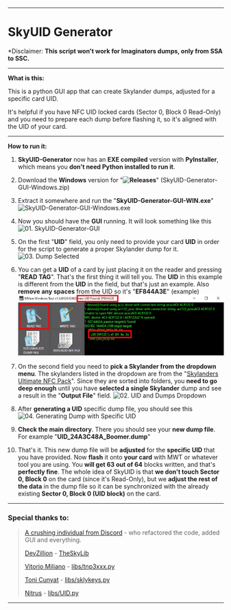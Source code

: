 ----------------------------------------

# SkyUID Generator

*Disclaimer: **This script won't work for Imaginators dumps, only from SSA to SSC.**

----------------------------------------
**What is this:**

This is a python GUI app that can create Skylander dumps, adjusted for a specific card UID.

It's helpful if you have NFC UID locked cards (Sector 0, Block 0 Read-Only) and you need to prepare each dump before flashing it, so it's aligned with the UID of your card.

----------------------------------------

**How to run it:**

1. **SkyUID-Generator** now has an **EXE compiled** version with **PyInstaller**, which means you **don't need Python installed to run it**.

2. Download the **Windows** version for "**![Releases](https://github.com/skylandersNFC/SkyUID-Generator-GUI/releases/)**" (SkyUID-Generator-GUI-Windows.zip)

3. Extract it somewhere and run the "**SkyUID-Generator-GUI-WIN.exe**"
![SkyUID-Generator-GUI-Windows.exe](https://i.ibb.co/m5z5dXn/image.png)

4. Now you should have the **GUI** running. It will look something like this
![01. SkyUID-Generator-GUI](https://raw.githubusercontent.com/t3hsuppli3r/SkyUID-Generator-GUI/main/img/01.%20SkyUID-Generator-GUI.jpg)

5. On the first "**UID**" field, you only need to provide your card **UID** in order for the script to generate a proper Skylander dump for it.
![03. Dump Selected](https://raw.githubusercontent.com/t3hsuppli3r/SkyUID-Generator-GUI/main/img/03.%20Dump%20Selected.jpg)

6. You can get a **UID** of a card by just placing it on the reader and pressing "**READ TAG**". That's the first thing it will tell you. The **UID** in this example is different from the **UID** in the field, but that's just an example. Also **remove any spaces** from the UID so it's "**EF844A3E**" (example)
![00. How to get UID with MWT](https://github.com/skylandersNFC/SkyUID-Generator-GUI/blob/main/img/00.%20How%20to%20get%20UID%20with%20MWT.jpg)

7. On the second field you need to **pick a Skylander from the dropdown menu**. The skylanders listed in the dropdown are from the "[Skylanders Ultimate NFC Pack](https://docs.google.com/document/d/1M3CXm2UcXLo1kuhYmAAtitfPJUJoyL47Ey95BYIt-Z0/edit?usp=sharing)". Since they are sorted into folders, you **need to go deep enough** until you have **selected a single Skylander** dump and see a result in the "**Output File**" field.
![02. UID and Dumps Dropdown](https://raw.githubusercontent.com/t3hsuppli3r/SkyUID-Generator-GUI/main/img/02.%20UID%20and%20Dumps%20Dropdown.jpg)

8. After **generating a UID** specific dump file, you should see this 
![04. Generating Dump with Specific UID](https://raw.githubusercontent.com/t3hsuppli3r/SkyUID-Generator-GUI/main/img/04.%20Generating%20Dump%20with%20Specific%20UID.jpg)

9. **Check the main directory**. There you should see your **new dump file**. For example "**UID_24A3C48A_Boomer.dump**"

10. That's it. This new dump file will be **adjusted** for the **specific UID** that you have provided. Now **flash** it onto **your card** with MWT or whatever tool you are using. You **will get 63 out of 64** blocks written, and that's **perfectly fine**. The whole idea of SkyUID is that **we don't touch Sector 0, Block 0** on the card (since it's Read-Only), but we **adjust the rest of the data** in the dump file so it can be synchronized with the already existing **Sector 0, Block 0 (UID block)** on the card.
----------------------------------------

### Special thanks to:

>[A crushing individual from Discord]() - who refactored the code, added GUI and everything.
>
>[DevZillion](https://github.com/DevZillion) - [TheSkyLib](https://github.com/DevZillion/TheSkyLib)
>
>[Vitorio Miliano]() - [libs/tnp3xxx.py](https://github.com/DevZillion/TheSkyLib/blob/main/libs/tnp3xxx.py)
>
>[Toni Cunyat](https://github.com/elbuit) - [libs/sklykeys.py](https://github.com/DevZillion/TheSkyLib/blob/main/libs/sklykeys.py)
>
>[Nitrus](https://github.com/Nitrus) - [libs/UID.py](https://github.com/DevZillion/TheSkyLib/blob/main/libs/UID.py)

----------------------------------------
